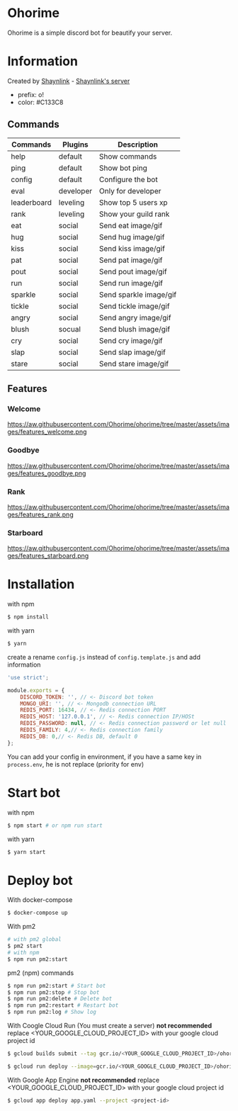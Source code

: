 # Ohorime

Ohorime is a simple discord bot for beautify your server.

# Information
Created by [Shaynlink](https://github.com/shaynlink) - [Shaynlink's server](https://discord.gg/2Akw3qdB5F)

- prefix: o!
- color: #C133C8

## Commands

| Commands    | Plugins   | Description            |
|-------------|-----------|------------------------|
| help        | default   | Show commands          |
| ping        | default   | Show bot ping          |
| config      | default   | Configure the bot      |
| eval        | developer | Only for developer     |
| leaderboard | leveling  | Show top 5 users xp    |
| rank        | leveling  | Show your guild rank   |
| eat         | social    | Send eat image/gif     |
| hug         | social    | Send hug image/gif     |
| kiss        | social    | Send kiss image/gif    |
| pat         | social    | Send pat image/gif     |
| pout        | social    | Send pout image/gif    |
| run         | social    | Send run image/gif     |
| sparkle     | social    | Send sparkle image/gif |
| tickle      | social    | Send tickle image/gif  |
| angry       | social    | Send angry image/gif   |
| blush       | socual    | Send blush image/gif   |
| cry         | social    | Send cry image/gif     |
| slap        | social    | Send slap image/gif    |
| stare       | social    | Send stare image/gif   |

## Features

### Welcome
https://aw.githubusercontent.com/Ohorime/ohorime/tree/master/assets/images/features_welcome.png
### Goodbye
https://aw.githubusercontent.com/Ohorime/ohorime/tree/master/assets/images/features_goodbye.png
### Rank
https://aw.githubusercontent.com/Ohorime/ohorime/tree/master/assets/images/features_rank.png
### Starboard
https://aw.githubusercontent.com/Ohorime/ohorime/tree/master/assets/images/features_starboard.png
# Installation

with npm
```sh
$ npm install
```

with yarn
```sh
$ yarn
```

create a rename `config.js` instead of `config.template.js` and add information

```js
'use strict';

module.exports = {
    DISCORD_TOKEN: '', // <- Discord bot token
    MONGO_URI: '', // <- Mongodb connection URL
    REDIS_PORT: 16434, // <- Redis connection PORT
    REDIS_HOST: '127.0.0.1', // <- Redis connection IP/HOSt
    REDIS_PASSWORD: null, // <- Redis connection password or let null
    REDIS_FAMILY: 4,// <- Redis connection family
    REDIS_DB: 0,// <- Redis DB, default 0
};
```

You can add your config in environment, if you have a same key in `process.env`, he is not replace (priority for env)

# Start bot
with npm
```sh
$ npm start # or npm run start
```

with yarn
```sh
$ yarn start
```

# Deploy bot
With docker-compose
```sh
$ docker-compose up
```

With pm2
```sh
# with pm2 global
$ pm2 start
# with npm
$ npm run pm2:start
```

pm2 (npm) commands
```sh
$ npm run pm2:start # Start bot
$ npm run pm2:stop # Stop bot
$ npm run pm2:delete # Delete bot
$ npm run pm2:restart # Restart bot
$ npm run pm2:log # Show log
```

With Coogle Cloud Run (You must create a server) **not recommended**
replace <YOUR_GOOGLE_CLOUD_PROJECT_ID> with your google cloud project id
```sh
$ gcloud builds submit --tag gcr.io/<YOUR_GOOGLE_CLOUD_PROJECT_ID>/ohorime:1.0.0 .

$ gcloud run deploy --image=gcr.io/<YOUR_GOOGLE_CLOUD_PROJECT_ID>/ohorime:1.0.0 --platform managed --port 3000
```

With Google App Engine **not recommended** replace <YOUR_GOOGLE_CLOUD_PROJECT_ID> with your google cloud project id
```sh
$ gcloud app deploy app.yaml --project <project-id>
```